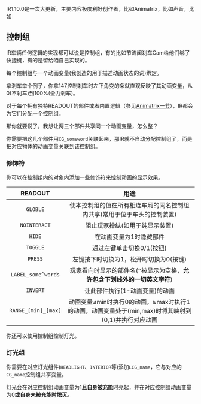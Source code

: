 IR1.10.0是一次大更新，主要内容极度利好创作者，比如Animatrix，比如声音，比如
## 控制组

IR车辆任何逻辑的实现都可以说是控制组，有的比如节流阀刹车Cam给他们绑了快捷键，有的是留给咱自己实现的。

每个控制组与一个动画变量(我创造的用于描述动画状态的词)绑定。

拿刹车举个例子，你拿147控制刹车时左下角变的条就直观反映了其动画变量，从0(不刹车)到100%(全力刹车)。

对于每个拥有独特READOUT的部件或者内置逻辑（参见[Animatrix一节](Animatrix.md)），IR都会为它们分配一个控制组。

那你就要说了，我想让两三个部件共享同一个动画变量，怎么整？

你需要把这几个部件用`CG_someword`关联起来，那IR就不自动分配控制组了，而是把对应物体的动画变量关联到该控制组。
### 修饰符
你可以在控制组内的对象内添加一些修饰符来控制动画的显示效果。

|       READOUT       |                              用途                               |
|:-------------------:|:-------------------------------------------------------------:|
|      `GLOBLE`       |             使本控制组的值在所有相连车厢的同名控制组内共享(常用于位于车头的控制装置)             |
|    `NOINTERACT`     |                       阻止玩家操纵(如用于纯显示装置)                        |
|       `HIDE`        |                         在动画变量为1时隐藏部件                          |
|      `TOGGLE`       |                        通过左键单击切换0/1(按钮)                        |
|       `PRESS`       |                     左键按下时切换为1，松开时切换为0(按键)                     |
| `LABEL_some^words`  |          玩家看向时显示的部件名(`^`被显示为空格，**允许包含下划线外的一切英文字符**)           |
|      `INVERT`       |                       让此部件执行(1-动画变量)的动画                       |
| `RANGE_[min]_[max]` | 动画变量≤min时执行0的动画，≥max时执行1的动画，动画变量处于(min,max)时将其映射到(0,1)并执行对应动画 |

你还可以使用控制组控制灯光。

### 灯光组

你需要在对应灯光组件(`HEADLIGHT`、`INTERIOR`等)添加`LCG_name`，它与对应的`CG_name`控制组共享变量。

灯光会在对应控制组动画变量为1**且自身被充能**时亮起，并在对应控制组动画变量为0**或自身未被充能时熄灭。**